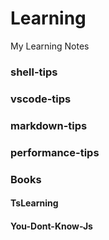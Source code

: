 # Learning
My Learning Notes

### shell-tips

### vscode-tips

### markdown-tips

### performance-tips


### Books

#### TsLearning

#### You-Dont-Know-Js
